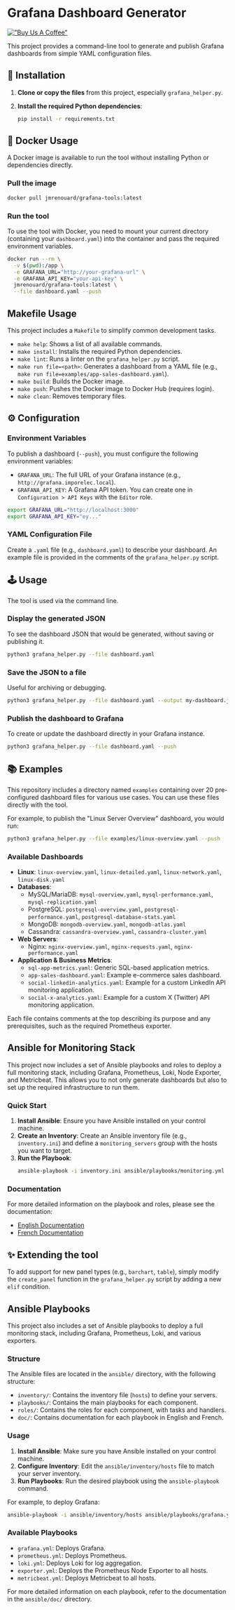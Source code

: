 # Grafana Dashboard Generator

[!["Buy Us A Coffee"](https://www.buymeacoffee.com/assets/img/custom_images/orange_img.png)](https://www.buymeacoffee.com/jmrenouard)

This project provides a command-line tool to generate and publish Grafana dashboards from simple YAML configuration files.

## 🚀 Installation

1.  **Clone or copy the files** from this project, especially `grafana_helper.py`.

2.  **Install the required Python dependencies**:
    ```bash
    pip install -r requirements.txt
    ```

## 🐳 Docker Usage

A Docker image is available to run the tool without installing Python or dependencies directly.

### Pull the image

```bash
docker pull jmrenouard/grafana-tools:latest
```

### Run the tool

To use the tool with Docker, you need to mount your current directory (containing your `dashboard.yaml`) into the container and pass the required environment variables.

```bash
docker run --rm \
  -v $(pwd):/app \
  -e GRAFANA_URL="http://your-grafana-url" \
  -e GRAFANA_API_KEY="your-api-key" \
  jmrenouard/grafana-tools:latest \
  --file dashboard.yaml --push
```

## Makefile Usage

This project includes a `Makefile` to simplify common development tasks.

-   `make help`: Shows a list of all available commands.
-   `make install`: Installs the required Python dependencies.
-   `make lint`: Runs a linter on the `grafana_helper.py` script.
-   `make run file=<path>`: Generates a dashboard from a YAML file (e.g., `make run file=examples/app-sales-dashboard.yaml`).
-   `make build`: Builds the Docker image.
-   `make push`: Pushes the Docker image to Docker Hub (requires login).
-   `make clean`: Removes temporary files.

## ⚙️ Configuration

### Environment Variables

To publish a dashboard (`--push`), you must configure the following environment variables:

-   `GRAFANA_URL`: The full URL of your Grafana instance (e.g., `http://grafana.imporelec.local`).
-   `GRAFANA_API_KEY`: A Grafana API token. You can create one in `Configuration > API Keys` with the `Editor` role.

```bash
export GRAFANA_URL="http://localhost:3000"
export GRAFANA_API_KEY="ey..."
```

### YAML Configuration File

Create a `.yaml` file (e.g., `dashboard.yaml`) to describe your dashboard. An example file is provided in the comments of the `grafana_helper.py` script.

## 🕹️ Usage

The tool is used via the command line.

### Display the generated JSON

To see the dashboard JSON that would be generated, without saving or publishing it.

```bash
python3 grafana_helper.py --file dashboard.yaml
```

### Save the JSON to a file

Useful for archiving or debugging.

```bash
python3 grafana_helper.py --file dashboard.yaml --output my-dashboard.json
```

### Publish the dashboard to Grafana

To create or update the dashboard directly in your Grafana instance.

```bash
python3 grafana_helper.py --file dashboard.yaml --push
```

## 📚 Examples

This repository includes a directory named `examples` containing over 20 pre-configured dashboard files for various use cases. You can use these files directly with the tool.

For example, to publish the "Linux Server Overview" dashboard, you would run:

```bash
python3 grafana_helper.py --file examples/linux-overview.yaml --push
```

### Available Dashboards

*   **Linux**: `linux-overview.yaml`, `linux-detailed.yaml`, `linux-network.yaml`, `linux-disk.yaml`
*   **Databases**:
    *   MySQL/MariaDB: `mysql-overview.yaml`, `mysql-performance.yaml`, `mysql-replication.yaml`
    *   PostgreSQL: `postgresql-overview.yaml`, `postgresql-performance.yaml`, `postgresql-database-stats.yaml`
    *   MongoDB: `mongodb-overview.yaml`, `mongodb-atlas.yaml`
    *   Cassandra: `cassandra-overview.yaml`, `cassandra-cluster.yaml`
*   **Web Servers**:
    *   Nginx: `nginx-overview.yaml`, `nginx-requests.yaml`, `nginx-performance.yaml`
*   **Application & Business Metrics**:
    *   `sql-app-metrics.yaml`: Generic SQL-based application metrics.
    *   `app-sales-dashboard.yaml`: Example e-commerce sales dashboard.
    *   `social-linkedin-analytics.yaml`: Example for a custom LinkedIn API monitoring application.
    *   `social-x-analytics.yaml`: Example for a custom X (Twitter) API monitoring application.

Each file contains comments at the top describing its purpose and any prerequisites, such as the required Prometheus exporter.

## Ansible for Monitoring Stack

This project now includes a set of Ansible playbooks and roles to deploy a full monitoring stack, including Grafana, Prometheus, Loki, Node Exporter, and Metricbeat. This allows you to not only generate dashboards but also to set up the required infrastructure to run them.

### Quick Start

1.  **Install Ansible**: Ensure you have Ansible installed on your control machine.
2.  **Create an Inventory**: Create an Ansible inventory file (e.g., `inventory.ini`) and define a `monitoring_servers` group with the hosts you want to target.
3.  **Run the Playbook**:
    ```bash
    ansible-playbook -i inventory.ini ansible/playbooks/monitoring.yml
    ```

### Documentation

For more detailed information on the playbook and roles, please see the documentation:

-   [English Documentation](../grafana-training/ansible/doc/doc_monitoring.md)
-   [French Documentation](../grafana-training/ansible/doc/doc_monitoring_fr.md)

## ✨ Extending the tool

To add support for new panel types (e.g., `barchart`, `table`), simply modify the `create_panel` function in the `grafana_helper.py` script by adding a new `elif` condition.

##  Ansible Playbooks

This project also includes a set of Ansible playbooks to deploy a full monitoring stack, including Grafana, Prometheus, Loki, and various exporters.

### Structure

The Ansible files are located in the `ansible/` directory, with the following structure:

-   `inventory/`: Contains the inventory file (`hosts`) to define your servers.
-   `playbooks/`: Contains the main playbooks for each component.
-   `roles/`: Contains the roles for each component, with tasks and handlers.
-   `doc/`: Contains documentation for each playbook in English and French.

### Usage

1.  **Install Ansible**: Make sure you have Ansible installed on your control machine.
2.  **Configure Inventory**: Edit the `ansible/inventory/hosts` file to match your server inventory.
3.  **Run Playbooks**: Run the desired playbook using the `ansible-playbook` command.

For example, to deploy Grafana:

```bash
ansible-playbook -i ansible/inventory/hosts ansible/playbooks/grafana.yml
```

### Available Playbooks

-   `grafana.yml`: Deploys Grafana.
-   `prometheus.yml`: Deploys Prometheus.
-   `loki.yml`: Deploys Loki for log aggregation.
-   `exporter.yml`: Deploys the Prometheus Node Exporter to all hosts.
-   `metricbeat.yml`: Deploys Metricbeat to all hosts.

For more detailed information on each playbook, refer to the documentation in the `ansible/doc/` directory.

